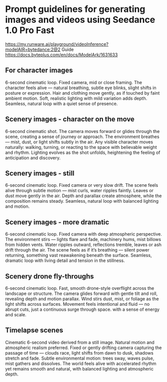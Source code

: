 # Prompt guidelines for generating images and videos using Seedance 1.0 Pro Fast
https://my.runware.ai/playground/videoInference?modelAIR=bytedance:2@2
Guide https://docs.byteplus.com/en/docs/ModelArk/1631633

## For character images
6-second cinematic loop. Fixed camera, mid or close framing. The character feels alive — natural breathing, subtle eye blinks, slight shifts in posture or expression. Hair and clothing move gently, as if touched by faint ambient motion. Soft, realistic lighting with mild variation adds depth. Seamless, natural loop with a quiet sense of presence.

## Scenery images - character on the move
6-second cinematic shot. The camera moves forward or glides through the scene, creating a sense of journey or approach. The environment breathes — mist, dust, or light shifts subtly in the air. Any visible character moves naturally: walking, turning, or reacting to the space with believable weight and rhythm. Lighting evolves as the shot unfolds, heightening the feeling of anticipation and discovery.

## Scenery images - still
6-second cinematic loop. Fixed camera or very slow drift. The scene feels alive through subtle motion — mist curls, water ripples faintly. Leaves or dust move gently in the air. Depth and parallax create atmosphere, while the composition remains steady. Seamless, natural loop with balanced lighting and motion.

## Scenery images - more dramatic
6-second cinematic loop. Fixed camera with deep atmospheric perspective. The environment stirs — lights flare and fade, machinery hums, mist billows from hidden vents. Water ripples outward, reflections tremble, leaves or ash drift through the air. The scene feels as if it’s breathing — silent power returning, something vast reawakening beneath the surface. Seamless, dramatic loop with living detail and tension in the stillness.

## Scenery drone fly-throughs
6-second cinematic loop. Fast, smooth drone-style overflight across the landscape or structure. The camera glides forward with gentle tilt and roll, revealing depth and motion parallax. Wind stirs dust, mist, or foliage as the light shifts across surfaces. Movement feels intentional and fluid — no abrupt cuts, just a continuous surge through space. with a sense of energy and scale.

## Timelapse scenes
Cinematic 6-second video derived from a still image. Natural motion and atmospheric realism preferred.
Fixed or gently drifting camera capturing the passage of time — clouds race, light shifts from dawn to dusk, shadows stretch and fade. Subtle environmental motion: trees sway, waves pulse, mist gathers and dissolves. The world feels alive with accelerated rhythm yet remains smooth and natural, with balanced lighting and atmospheric depth.